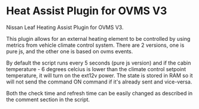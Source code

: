 # Heat Assist Plugin for OVMS V3
Nissan Leaf Heating Assist Plugin for OVMS V3.

This plugin allows for an external heating element to be controlled by using metrics from vehicle climate control system.
There are 2 versions, one is pure js, and the other one is based on ovms events.


By default the script runs every 5 seconds (pure js version) and if the cabin temperature - 6 degrees celcius is lower than the climate control setpoint temperature, it will turn on the ext12v power. The state is stored in RAM so it will not send the command ON command if it's already sent and vice-versa.

Both the check time and refresh time can be easily changed as described in the comment section in the script.
